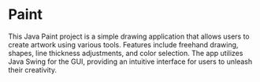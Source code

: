 # Paint
This Java Paint project is a simple drawing application that allows users to create artwork using various tools. Features include freehand drawing, shapes, line thickness adjustments, and color selection. The app utilizes Java Swing for the GUI, providing an intuitive interface for users to unleash their creativity. 
